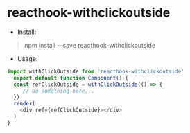 # reacthook-withclickoutside

- Install:
> npm install --save reacthook-withclickoutside
- Usage:
```js
import withClickOutside from 'reacthook-withclickoutside'
  export default function Component() {
  const refClickOutside = withClickOutside(() => {
     // Do something here...
  })
  render(
    <div ref={refClickOutside}></div>
  )
}
```
